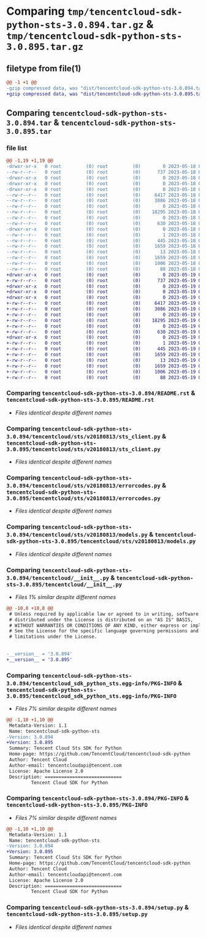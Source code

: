 # Comparing `tmp/tencentcloud-sdk-python-sts-3.0.894.tar.gz` & `tmp/tencentcloud-sdk-python-sts-3.0.895.tar.gz`

## filetype from file(1)

```diff
@@ -1 +1 @@
-gzip compressed data, was "dist/tencentcloud-sdk-python-sts-3.0.894.tar", last modified: Thu May 18 00:36:14 2023, max compression
+gzip compressed data, was "dist/tencentcloud-sdk-python-sts-3.0.895.tar", last modified: Fri May 19 02:59:36 2023, max compression
```

## Comparing `tencentcloud-sdk-python-sts-3.0.894.tar` & `tencentcloud-sdk-python-sts-3.0.895.tar`

### file list

```diff
@@ -1,19 +1,19 @@
-drwxr-xr-x   0 root         (0) root         (0)        0 2023-05-18 00:36:14.000000 tencentcloud-sdk-python-sts-3.0.894/
--rw-r--r--   0 root         (0) root         (0)      737 2023-05-18 00:36:14.000000 tencentcloud-sdk-python-sts-3.0.894/README.rst
-drwxr-xr-x   0 root         (0) root         (0)        0 2023-05-18 00:36:14.000000 tencentcloud-sdk-python-sts-3.0.894/tencentcloud/
-drwxr-xr-x   0 root         (0) root         (0)        0 2023-05-18 00:36:14.000000 tencentcloud-sdk-python-sts-3.0.894/tencentcloud/sts/
-drwxr-xr-x   0 root         (0) root         (0)        0 2023-05-18 00:36:14.000000 tencentcloud-sdk-python-sts-3.0.894/tencentcloud/sts/v20180813/
--rw-r--r--   0 root         (0) root         (0)     6417 2023-05-18 00:36:14.000000 tencentcloud-sdk-python-sts-3.0.894/tencentcloud/sts/v20180813/sts_client.py
--rw-r--r--   0 root         (0) root         (0)     3086 2023-05-18 00:36:14.000000 tencentcloud-sdk-python-sts-3.0.894/tencentcloud/sts/v20180813/errorcodes.py
--rw-r--r--   0 root         (0) root         (0)        0 2023-05-18 00:36:14.000000 tencentcloud-sdk-python-sts-3.0.894/tencentcloud/sts/v20180813/__init__.py
--rw-r--r--   0 root         (0) root         (0)    18295 2023-05-18 00:36:14.000000 tencentcloud-sdk-python-sts-3.0.894/tencentcloud/sts/v20180813/models.py
--rw-r--r--   0 root         (0) root         (0)        0 2023-05-18 00:36:14.000000 tencentcloud-sdk-python-sts-3.0.894/tencentcloud/sts/__init__.py
--rw-r--r--   0 root         (0) root         (0)      630 2023-05-18 00:36:14.000000 tencentcloud-sdk-python-sts-3.0.894/tencentcloud/__init__.py
-drwxr-xr-x   0 root         (0) root         (0)        0 2023-05-18 00:36:14.000000 tencentcloud-sdk-python-sts-3.0.894/tencentcloud_sdk_python_sts.egg-info/
--rw-r--r--   0 root         (0) root         (0)        1 2023-05-18 00:36:14.000000 tencentcloud-sdk-python-sts-3.0.894/tencentcloud_sdk_python_sts.egg-info/dependency_links.txt
--rw-r--r--   0 root         (0) root         (0)      445 2023-05-18 00:36:14.000000 tencentcloud-sdk-python-sts-3.0.894/tencentcloud_sdk_python_sts.egg-info/SOURCES.txt
--rw-r--r--   0 root         (0) root         (0)     1659 2023-05-18 00:36:14.000000 tencentcloud-sdk-python-sts-3.0.894/tencentcloud_sdk_python_sts.egg-info/PKG-INFO
--rw-r--r--   0 root         (0) root         (0)       13 2023-05-18 00:36:14.000000 tencentcloud-sdk-python-sts-3.0.894/tencentcloud_sdk_python_sts.egg-info/top_level.txt
--rw-r--r--   0 root         (0) root         (0)     1659 2023-05-18 00:36:14.000000 tencentcloud-sdk-python-sts-3.0.894/PKG-INFO
--rw-r--r--   0 root         (0) root         (0)     1006 2023-05-18 00:36:14.000000 tencentcloud-sdk-python-sts-3.0.894/setup.py
--rw-r--r--   0 root         (0) root         (0)       88 2023-05-18 00:36:14.000000 tencentcloud-sdk-python-sts-3.0.894/setup.cfg
+drwxr-xr-x   0 root         (0) root         (0)        0 2023-05-19 02:59:36.000000 tencentcloud-sdk-python-sts-3.0.895/
+-rw-r--r--   0 root         (0) root         (0)      737 2023-05-19 02:59:36.000000 tencentcloud-sdk-python-sts-3.0.895/README.rst
+drwxr-xr-x   0 root         (0) root         (0)        0 2023-05-19 02:59:36.000000 tencentcloud-sdk-python-sts-3.0.895/tencentcloud/
+drwxr-xr-x   0 root         (0) root         (0)        0 2023-05-19 02:59:36.000000 tencentcloud-sdk-python-sts-3.0.895/tencentcloud/sts/
+drwxr-xr-x   0 root         (0) root         (0)        0 2023-05-19 02:59:36.000000 tencentcloud-sdk-python-sts-3.0.895/tencentcloud/sts/v20180813/
+-rw-r--r--   0 root         (0) root         (0)     6417 2023-05-19 02:59:36.000000 tencentcloud-sdk-python-sts-3.0.895/tencentcloud/sts/v20180813/sts_client.py
+-rw-r--r--   0 root         (0) root         (0)     3086 2023-05-19 02:59:36.000000 tencentcloud-sdk-python-sts-3.0.895/tencentcloud/sts/v20180813/errorcodes.py
+-rw-r--r--   0 root         (0) root         (0)        0 2023-05-19 02:59:36.000000 tencentcloud-sdk-python-sts-3.0.895/tencentcloud/sts/v20180813/__init__.py
+-rw-r--r--   0 root         (0) root         (0)    18295 2023-05-19 02:59:36.000000 tencentcloud-sdk-python-sts-3.0.895/tencentcloud/sts/v20180813/models.py
+-rw-r--r--   0 root         (0) root         (0)        0 2023-05-19 02:59:36.000000 tencentcloud-sdk-python-sts-3.0.895/tencentcloud/sts/__init__.py
+-rw-r--r--   0 root         (0) root         (0)      630 2023-05-19 02:59:36.000000 tencentcloud-sdk-python-sts-3.0.895/tencentcloud/__init__.py
+drwxr-xr-x   0 root         (0) root         (0)        0 2023-05-19 02:59:36.000000 tencentcloud-sdk-python-sts-3.0.895/tencentcloud_sdk_python_sts.egg-info/
+-rw-r--r--   0 root         (0) root         (0)        1 2023-05-19 02:59:36.000000 tencentcloud-sdk-python-sts-3.0.895/tencentcloud_sdk_python_sts.egg-info/dependency_links.txt
+-rw-r--r--   0 root         (0) root         (0)      445 2023-05-19 02:59:36.000000 tencentcloud-sdk-python-sts-3.0.895/tencentcloud_sdk_python_sts.egg-info/SOURCES.txt
+-rw-r--r--   0 root         (0) root         (0)     1659 2023-05-19 02:59:36.000000 tencentcloud-sdk-python-sts-3.0.895/tencentcloud_sdk_python_sts.egg-info/PKG-INFO
+-rw-r--r--   0 root         (0) root         (0)       13 2023-05-19 02:59:36.000000 tencentcloud-sdk-python-sts-3.0.895/tencentcloud_sdk_python_sts.egg-info/top_level.txt
+-rw-r--r--   0 root         (0) root         (0)     1659 2023-05-19 02:59:36.000000 tencentcloud-sdk-python-sts-3.0.895/PKG-INFO
+-rw-r--r--   0 root         (0) root         (0)     1006 2023-05-19 02:59:36.000000 tencentcloud-sdk-python-sts-3.0.895/setup.py
+-rw-r--r--   0 root         (0) root         (0)       88 2023-05-19 02:59:36.000000 tencentcloud-sdk-python-sts-3.0.895/setup.cfg
```

### Comparing `tencentcloud-sdk-python-sts-3.0.894/README.rst` & `tencentcloud-sdk-python-sts-3.0.895/README.rst`

 * *Files identical despite different names*

### Comparing `tencentcloud-sdk-python-sts-3.0.894/tencentcloud/sts/v20180813/sts_client.py` & `tencentcloud-sdk-python-sts-3.0.895/tencentcloud/sts/v20180813/sts_client.py`

 * *Files identical despite different names*

### Comparing `tencentcloud-sdk-python-sts-3.0.894/tencentcloud/sts/v20180813/errorcodes.py` & `tencentcloud-sdk-python-sts-3.0.895/tencentcloud/sts/v20180813/errorcodes.py`

 * *Files identical despite different names*

### Comparing `tencentcloud-sdk-python-sts-3.0.894/tencentcloud/sts/v20180813/models.py` & `tencentcloud-sdk-python-sts-3.0.895/tencentcloud/sts/v20180813/models.py`

 * *Files identical despite different names*

### Comparing `tencentcloud-sdk-python-sts-3.0.894/tencentcloud/__init__.py` & `tencentcloud-sdk-python-sts-3.0.895/tencentcloud/__init__.py`

 * *Files 1% similar despite different names*

```diff
@@ -10,8 +10,8 @@
 # Unless required by applicable law or agreed to in writing, software
 # distributed under the License is distributed on an "AS IS" BASIS,
 # WITHOUT WARRANTIES OR CONDITIONS OF ANY KIND, either express or implied.
 # See the License for the specific language governing permissions and
 # limitations under the License.
 
 
-__version__ = '3.0.894'
+__version__ = '3.0.895'
```

### Comparing `tencentcloud-sdk-python-sts-3.0.894/tencentcloud_sdk_python_sts.egg-info/PKG-INFO` & `tencentcloud-sdk-python-sts-3.0.895/tencentcloud_sdk_python_sts.egg-info/PKG-INFO`

 * *Files 7% similar despite different names*

```diff
@@ -1,10 +1,10 @@
 Metadata-Version: 1.1
 Name: tencentcloud-sdk-python-sts
-Version: 3.0.894
+Version: 3.0.895
 Summary: Tencent Cloud Sts SDK for Python
 Home-page: https://github.com/TencentCloud/tencentcloud-sdk-python
 Author: Tencent Cloud
 Author-email: tencentcloudapi@tencent.com
 License: Apache License 2.0
 Description: ============================
         Tencent Cloud SDK for Python
```

### Comparing `tencentcloud-sdk-python-sts-3.0.894/PKG-INFO` & `tencentcloud-sdk-python-sts-3.0.895/PKG-INFO`

 * *Files 7% similar despite different names*

```diff
@@ -1,10 +1,10 @@
 Metadata-Version: 1.1
 Name: tencentcloud-sdk-python-sts
-Version: 3.0.894
+Version: 3.0.895
 Summary: Tencent Cloud Sts SDK for Python
 Home-page: https://github.com/TencentCloud/tencentcloud-sdk-python
 Author: Tencent Cloud
 Author-email: tencentcloudapi@tencent.com
 License: Apache License 2.0
 Description: ============================
         Tencent Cloud SDK for Python
```

### Comparing `tencentcloud-sdk-python-sts-3.0.894/setup.py` & `tencentcloud-sdk-python-sts-3.0.895/setup.py`

 * *Files identical despite different names*

